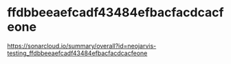# ffdbbeeaefcadf43484efbacfacdcacfeone
https://sonarcloud.io/summary/overall?id=neojarvis-testing_ffdbbeeaefcadf43484efbacfacdcacfeone
